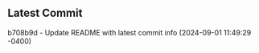 
## Latest Commit
b708b9d - Update README with latest commit info (2024-09-01 11:49:29 -0400) <Yunxi-Zhou>
